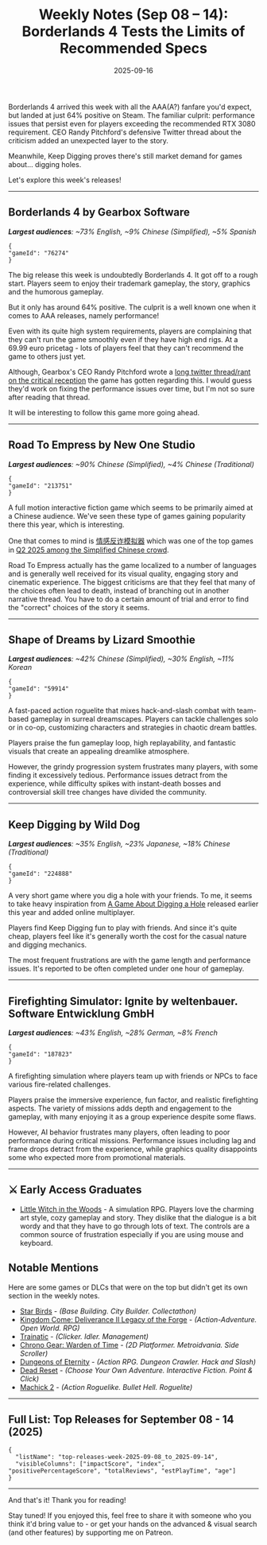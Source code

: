 ﻿---
title: "Weekly Notes (Sep 08 – 14): Borderlands 4 Tests the Limits of Recommended Specs"
slug: "weekly-notes-2025-09-08"
date: "2025-09-16"
category: "Weekly Notes"
description: "Borderlands 4 launches at 64% positive despite high system requirements. Plus: A full motion interactive fiction for the chinese audience climbs the toplist, and someone made another game about digging holes and more!"
tags: ["Weekly Notes", "Steam Releases", "Steam Trends", "Game Industry", "Early Access", "Game Development", "Borderlands 4", "Gearbox Software", "Performance Issues", "System Requirements", "Chinese Gaming Market", "FMV Games", "Road To Empress", "Shape of Dreams", "Keep Digging", "Firefighting Simulator", "Roguelike", "Randy Pitchford"]
image: "https://media.githubusercontent.com/media/NiklasBorglund/niklasnotes-blog/main/posts/weekly-notes-2025-09-08/hero.jpg"
---

Borderlands 4 arrived this week with all the AAA(A?) fanfare you'd expect, but landed at just 64% positive on Steam. 
The familiar culprit: performance issues that persist even for players exceeding the recommended RTX 3080 requirement. CEO Randy Pitchford's defensive Twitter thread about the criticism added an unexpected layer to the story.

Meanwhile, Keep Digging proves there's still market demand for games about... digging holes.

Let's explore this week's releases!

---

## Borderlands 4 by Gearbox Software
***Largest audiences**: ~73% English, ~9% Chinese (Simplified), ~5% Spanish*

```condensedgamecard
{
"gameId": "76274"
}
```

The big release this week is undoubtedly Borderlands 4. It got off to a rough start. Players seem to enjoy their trademark gameplay, the story, graphics and the humorous gameplay.

But it only has around 64% positive. The culprit is a well known one when it comes to AAA releases, namely performance! 

Even with its quite high system requirements, players are complaining that they can't run the game smoothly even if they have high end rigs. 
At a 69.99 euro pricetag - lots of players feel that they can't recommend the game to others just yet.

Although, Gearbox's CEO Randy Pitchford wrote a [long twitter thread/rant on the critical reception](https://x.com/DuvalMagic/status/1967424826697781446) the game has gotten regarding this. I would guess they'd work on fixing the performance issues over time, but I'm not so sure after reading that thread.

It will be interesting to follow this game more going ahead.

---

## Road To Empress by New One Studio
***Largest audiences**: ~90% Chinese (Simplified), ~4% Chinese (Traditional)*

```condensedgamecard
{
"gameId": "213751"
}
```

A full motion interactive fiction game which seems to be primarily aimed at a Chinese audience. We've seen these type of games gaining popularity there this year, which is interesting.

One that comes to mind is [情感反诈模拟器](https://niklasnotes.com/dashboard/game/205774/%E6%83%85%E6%84%9F%E5%8F%8D%E8%AF%88%E6%A8%A1%E6%8B%9F%E5%99%A8) which was one of the top games in [Q2 2025 among the Simplified Chinese crowd](https://niklasnotes.com/dashboard/blog/q2-2025-quarterly-breakdown).

Road To Empress actually has the game localized to a number of languages and is generally well received for its visual quality, engaging story and cinematic experience. 
The biggest criticisms are that they feel that many of the choices often lead to death, instead of branching out in another narrative thread. You have to do a certain amount of trial and error to find the "correct" choices of the story it seems.

---

## Shape of Dreams by Lizard Smoothie
***Largest audiences**: ~42% Chinese (Simplified), ~30% English, ~11% Korean*

```condensedgamecard
{
"gameId": "59914"
}
```

A fast-paced action roguelite that mixes hack-and-slash combat with team-based gameplay in surreal dreamscapes. Players can tackle challenges solo or in co-op, customizing characters and strategies in chaotic dream battles.

Players praise the fun gameplay loop, high replayability, and fantastic visuals that create an appealing dreamlike atmosphere.

However, the grindy progression system frustrates many players, with some finding it excessively tedious. Performance issues detract from the experience, while difficulty spikes with instant-death bosses and controversial skill tree changes have divided the community.

---

## Keep Digging by Wild Dog
***Largest audiences**: ~35% English, ~23% Japanese, ~18% Chinese (Traditional)*

```condensedgamecard
{
"gameId": "224888"
}
```

A very short game where you dig a hole with your friends. To me, it seems to take heavy inspiration from [A Game About Digging a Hole](https://niklasnotes.com/dashboard/game/49001/a_game_about_digging_a_hole) released earlier this year and added online multiplayer.

Players find Keep Digging fun to play with friends. And since it's quite cheap, players feel like it's generally worth the cost for the casual nature and digging mechanics. 

The most frequent frustrations are with the game length and performance issues. It's reported to be often completed under one hour of gameplay.

---

## Firefighting Simulator: Ignite by weltenbauer. Software Entwicklung GmbH
***Largest audiences**: ~43% English, ~28% German, ~8% French*

```condensedgamecard
{
"gameId": "187823"
}
```

A firefighting simulation where players team up with friends or NPCs to face various fire-related challenges.

Players praise the immersive experience, fun factor, and realistic firefighting aspects. The variety of missions adds depth and engagement to the gameplay, with many enjoying it as a group experience despite some flaws.

However, AI behavior frustrates many players, often leading to poor performance during critical missions. Performance issues including lag and frame drops detract from the experience, while graphics quality disappoints some who expected more from promotional materials.

---


## ⚔️ Early Access Graduates

* [Little Witch in the Woods](https://niklasnotes.com/dashboard/game/147632/little_witch_in_the_woods) - A simulation RPG. Players love the charming art style, cozy gameplay and story. They dislike that the dialogue is a bit wordy and that they have to go through lots of text. The controls are a common source of frustration especially if you are using mouse and keyboard.

## Notable Mentions

Here are some games or DLCs that were on the top but didn't get its own section in the weekly notes.

* [Star Birds](https://niklasnotes.com/dashboard/game/170999/star_birds) - *(Base Building. City Builder. Collectathon)*
* [Kingdom Come: Deliverance II Legacy of the Forge](https://niklasnotes.com/dashboard/game/225618/kingdom_come_deliverance_ii_legacy_of_the_forge) - *(Action-Adventure. Open World. RPG)*
* [Trainatic](https://niklasnotes.com/dashboard/game/166886/trainatic) - *(Clicker. Idler. Management)*
* [Chrono Gear: Warden of Time](https://niklasnotes.com/dashboard/game/166860/chrono_gear_warden_of_time) - *(2D Platformer. Metroidvania. Side Scroller)*
* [Dungeons of Eternity](https://niklasnotes.com/dashboard/game/21040/dungeons_of_eternity) - *(Action RPG. Dungeon Crawler. Hack and Slash)*
* [Dead Reset](https://niklasnotes.com/dashboard/game/161407/dead_reset) - *(Choose Your Own Adventure. Interactive Fiction. Point & Click)*
* [Machick 2](https://niklasnotes.com/dashboard/game/64646/machick_2) - *(Action Roguelike. Bullet Hell. Roguelite)*

---

## Full List: Top Releases for September 08 - 14 (2025)

```customlist
{
  "listName": "top-releases-week-2025-09-08_to_2025-09-14",
  "visibleColumns": ["impactScore", "index", "positivePercentageScore", "totalReviews", "estPlayTime", "age"]
}
```
---

And that's it! Thank you for reading!

Stay tuned! 
If you enjoyed this, feel free to share it with someone who you think it'd bring value to - or get your hands on the advanced & visual search (and other features) by supporting me on Patreon.